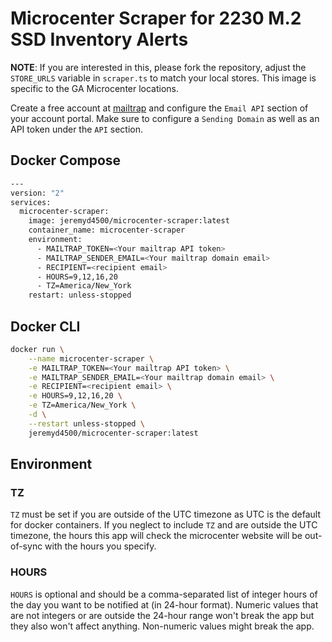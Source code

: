 # Microcenter Scraper for 2230 M.2 SSD Inventory Alerts

**NOTE**: If you are interested in this, please fork the repository, adjust the `STORE_URLS` variable in `scraper.ts` to match your local stores. This image is specific to the GA Microcenter locations.

Create a free account at [mailtrap](https://mailtrap.io/) and configure the `Email API` section of your account portal. Make sure to configure a `Sending Domain` as well as an API token under the `API` section.

## Docker Compose

```bash
---
version: "2"
services:
  microcenter-scraper:
    image: jeremyd4500/microcenter-scraper:latest
    container_name: microcenter-scraper
    environment:
      - MAILTRAP_TOKEN=<Your mailtrap API token>
      - MAILTRAP_SENDER_EMAIL=<Your mailtrap domain email>
      - RECIPIENT=<recipient email>
      - HOURS=9,12,16,20
      - TZ=America/New_York
    restart: unless-stopped
```

## Docker CLI

```bash
docker run \
    --name microcenter-scraper \
    -e MAILTRAP_TOKEN=<Your mailtrap API token> \
    -e MAILTRAP_SENDER_EMAIL=<Your mailtrap domain email> \
    -e RECIPIENT=<recipient email> \
    -e HOURS=9,12,16,20 \
    -e TZ=America/New_York \
    -d \
    --restart unless-stopped \
    jeremyd4500/microcenter-scraper:latest
```

## Environment

### TZ

`TZ` must be set if you are outside of the UTC timezone as UTC is the default for docker containers. If you neglect to include `TZ` and are outside the UTC timezone, the hours this app will check the microcenter website will be out-of-sync with the hours you specify.

### HOURS

`HOURS` is optional and should be a comma-separated list of integer hours of the day you want to be notified at (in 24-hour format). Numeric values that are not integers or are outside the 24-hour range won't break the app but they also won't affect anything. Non-numeric values might break the app.
